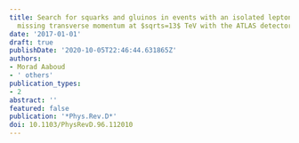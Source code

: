 ```yaml
---
title: Search for squarks and gluinos in events with an isolated lepton, jets, and
  missing transverse momentum at $sqrts=13$ TeV with the ATLAS detector
date: '2017-01-01'
draft: true
publishDate: '2020-10-05T22:46:44.631865Z'
authors:
- Morad Aaboud
- ' others'
publication_types:
- 2
abstract: ''
featured: false
publication: '*Phys.Rev.D*'
doi: 10.1103/PhysRevD.96.112010
---
```


